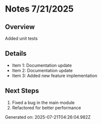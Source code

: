 # Notes 7/21/2025

## Overview
Added unit tests

## Details
- Item 1: Documentation update
- Item 2: Documentation update
- Item 3: Added new feature implementation

## Next Steps
1. Fixed a bug in the main module
2. Refactored for better performance

Generated on: 2025-07-21T04:26:04.982Z
